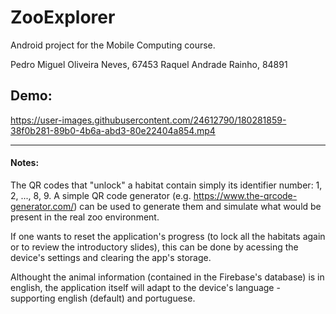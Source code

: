 # ZooExplorer
Android project for the Mobile Computing course.

Pedro Miguel Oliveira Neves, 67453
Raquel Andrade Rainho, 84891

## Demo:
https://user-images.githubusercontent.com/24612790/180281859-38f0b281-89b0-4b6a-abd3-80e22404a854.mp4



---
#### Notes:
The QR codes that "unlock" a habitat contain simply its identifier number: 1, 2, ..., 8, 9.
A simple QR code generator (e.g. https://www.the-qrcode-generator.com/) can be used to generate them and simulate what would be present in the real zoo environment.

If one wants to reset the application's progress (to lock all the habitats again or to review the introductory slides), this can be done by acessing the device's settings and clearing the app's storage.

Althought the animal information (contained in the Firebase's database) is in english, the application itself will adapt to the device's language - supporting english (default) and portuguese.

